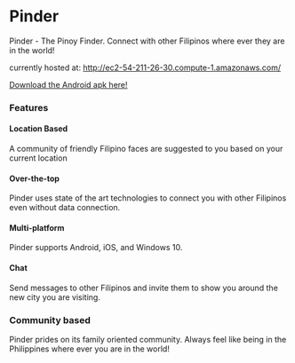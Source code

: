 # Pinder
Pinder - The Pinoy Finder. Connect with other Filipinos where ever they are in the world!

currently hosted at: http://ec2-54-211-26-30.compute-1.amazonaws.com/

[Download the Android apk here!](https://github.com/FrancisPlaza/pinder-android/blob/master/pinder.apk?raw=true)


### Features ###

#### Location Based

A community of friendly Filipino faces are suggested to you based on your current location

#### Over-the-top

Pinder uses state of the art technologies to connect you with other Filipinos even without data connection.

#### Multi-platform

Pinder supports Android, iOS, and Windows 10.

#### Chat

Send messages to other Filipinos and invite them to show you around the new city you are visiting.

### Community based

Pinder prides on its family oriented community. Always feel like being in the Philippines where ever you are in the world!
